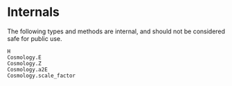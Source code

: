# Internals

The following types and methods are internal, and should not be considered safe for public use.
```@docs
H
Cosmology.E
Cosmology.Z
Cosmology.a2E
Cosmology.scale_factor
```
